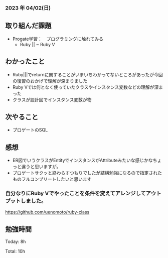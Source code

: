 ### 2023 年 04/02(日)

## 取り組んだ課題

- Progate学習：　プログラミングに触れてみる
  - Ruby || ~ Ruby V

## わかったこと

- Ruby|||でreturnに関することがいまいちわかってないところがあったが今回の復習のおかげで理解が深まりました
- Ruby Vでは何となく使っていたクラスやインスタンス変数などの理解が深まった
- クラスが設計図でインスタンス変数が物


## 次やること

- プロゲートのSQL

## 感想

- ER図でいうクラスがEntityでインスタンスがAttributeみたいな感じかなちょっと違うと思いますが。
- プロゲートサクッと終わらすつもりでしたが結構勉強になるので指定されたものフルコンプリートしたいと思います
### 自分なりにRuby Vでやったことを条件を変えてアレンジしてアウトプットしました。

https://github.com/uenomoto/ruby-class
## 勉強時間

Today: 8h

Total: 10h
